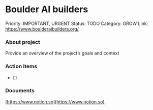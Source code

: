 # Boulder AI builders

Priority: IMPORTANT, URGENT
Status: TODO
Category: GROW
Link: https://www.boulderaibuilders.org/

### About project

Provide an overview of the project’s goals and context

### Action items

- [ ]  

### Documents

[https://www.notion.so](https://www.notion.so)